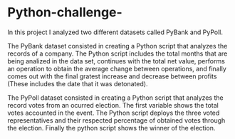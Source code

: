 # Python-challenge-

In this project I analyzed two different datasets called PyBank and PyPoll.

The PyBank dataset consisted in creating a Python script that analyzes the records of a company. The Python script includes the total months that are being analized in the data set, continues with the total net value, performs an operation to obtain the average change between operations, and finally comes out with the final gratest increase and decrease between profits (These includes the date that it was detonated).

 The PyPoll dataset consisted in creating a Python script that analyzes the record votes from an ocurred election. The first variable shows the total votes accounted in the event. The Python script deploys the three voted representatives and their respected percentage of obtained votes through the election. Finally the python script shows the winner of the election.

